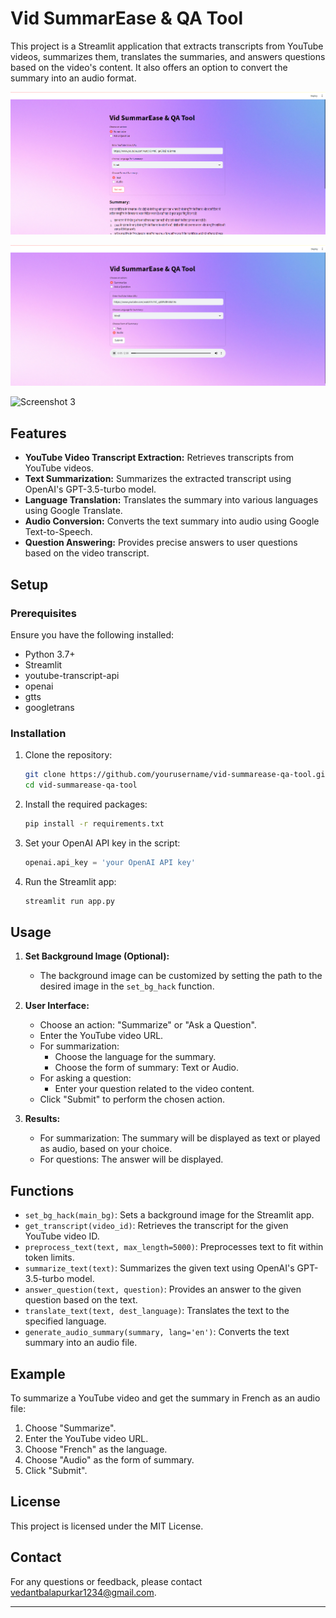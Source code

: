 # Vid SummarEase & QA Tool

This project is a Streamlit application that extracts transcripts from YouTube videos, summarizes them, translates the summaries, and answers questions based on the video's content. It also offers an option to convert the summary into an audio format.

![Screenshot1](img1.png)

![Screenshot 2](img2.png)

![Screenshot 3](img.png)

## Features

- **YouTube Video Transcript Extraction:** Retrieves transcripts from YouTube videos.
- **Text Summarization:** Summarizes the extracted transcript using OpenAI's GPT-3.5-turbo model.
- **Language Translation:** Translates the summary into various languages using Google Translate.
- **Audio Conversion:** Converts the text summary into audio using Google Text-to-Speech.
- **Question Answering:** Provides precise answers to user questions based on the video transcript.

## Setup

### Prerequisites

Ensure you have the following installed:

- Python 3.7+
- Streamlit
- youtube-transcript-api
- openai
- gtts
- googletrans

### Installation

1. Clone the repository:
    ```sh
    git clone https://github.com/yourusername/vid-summarease-qa-tool.git
    cd vid-summarease-qa-tool
    ```

2. Install the required packages:
    ```sh
    pip install -r requirements.txt
    ```

3. Set your OpenAI API key in the script:
    ```python
    openai.api_key = 'your OpenAI API key'
    ```

4. Run the Streamlit app:
    ```sh
    streamlit run app.py
    ```

## Usage

1. **Set Background Image (Optional):**
    - The background image can be customized by setting the path to the desired image in the `set_bg_hack` function.

2. **User Interface:**
    - Choose an action: "Summarize" or "Ask a Question".
    - Enter the YouTube video URL.
    - For summarization:
      - Choose the language for the summary.
      - Choose the form of summary: Text or Audio.
    - For asking a question:
      - Enter your question related to the video content.
    - Click "Submit" to perform the chosen action.

3. **Results:**
    - For summarization: The summary will be displayed as text or played as audio, based on your choice.
    - For questions: The answer will be displayed.

## Functions

- `set_bg_hack(main_bg)`: Sets a background image for the Streamlit app.
- `get_transcript(video_id)`: Retrieves the transcript for the given YouTube video ID.
- `preprocess_text(text, max_length=5000)`: Preprocesses text to fit within token limits.
- `summarize_text(text)`: Summarizes the given text using OpenAI's GPT-3.5-turbo model.
- `answer_question(text, question)`: Provides an answer to the given question based on the text.
- `translate_text(text, dest_language)`: Translates the text to the specified language.
- `generate_audio_summary(summary, lang='en')`: Converts the text summary into an audio file.

## Example

To summarize a YouTube video and get the summary in French as an audio file:

1. Choose "Summarize".
2. Enter the YouTube video URL.
3. Choose "French" as the language.
4. Choose "Audio" as the form of summary.
5. Click "Submit".

## License

This project is licensed under the MIT License.

## Contact

For any questions or feedback, please contact vedantbalapurkar1234@gmail.com.

---

